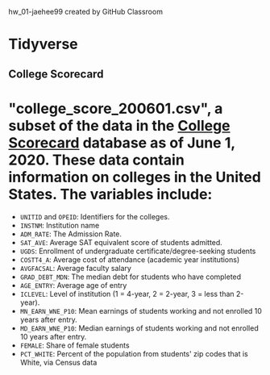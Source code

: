 hw_01-jaehee99 created by GitHub Classroom

# Tidyverse

## College Scorecard
# "college_score_200601.csv", a subset of the data in the [College Scorecard](https://collegescorecard.ed.gov/data/) database as of June 1, 2020. These data contain information on colleges in the United States. The variables include:
- `UNITID` and `OPEID`: Identifiers for the colleges.
- `INSTNM`: Institution name
- `ADM_RATE`: The Admission Rate.
- `SAT_AVE`: Average SAT equivalent score of students admitted.
- `UGDS`: Enrollment of undergraduate certificate/degree-seeking students
- `COSTT4_A`: Average cost of attendance (academic year institutions)
- `AVGFACSAL`: Average faculty salary
- `GRAD_DEBT_MDN`: The median debt for students who have completed
- `AGE_ENTRY`: Average age of entry
- `ICLEVEL`: Level of institution (1 = 4-year, 2 = 2-year, 3 = less than 2-year).
- `MN_EARN_WNE_P10`: Mean earnings of students working and not enrolled 10 years after entry.
- `MD_EARN_WNE_P10`: Median earnings of students working and not enrolled 10 years after entry.
- `FEMALE`: Share of female students
- `PCT_WHITE`: Percent of the population from students' zip codes that is White, via Census data
